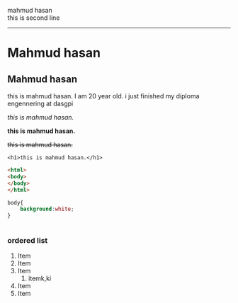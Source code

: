 <!--markdown tutorial-->
mahmud hasan<br/>
this is second line  

---
# Mahmud hasan
## Mahmud hasan

<p>this is mahmud hasan. I am 20 year old. i just finished my diploma engennering at dasgpi </p>

_this is mahmud hasan._

__this is mahmud hasan.__

~~this is mahmud hasan.~~

`<h1>this is mahmud hasan.</h1>`

```html
<html>
<body>
</body>
</html>

```
```css
body{
    background:white;
}
 
 ```
 ### ordered list
 1. Item
 2. Item
 1. Item
      1. itemk,ki
 1. Item
 1. Item

